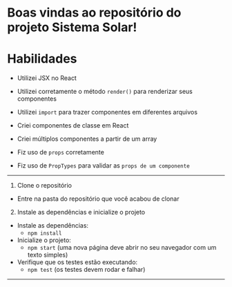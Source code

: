 # Boas vindas ao repositório do projeto Sistema Solar!

# Habilidades

  * Utilizei JSX no React

  * Utilizei corretamente o método `render()` para renderizar seus componentes

  * Utilizei `import` para trazer componentes em diferentes arquivos

  * Criei componentes de classe em React

  * Criei múltiplos componentes a partir de um array

  * Fiz uso de `props` corretamente

  * Fiz uso de `PropTypes` para validar as `props de um componente`

---

1. Clone o repositório
  * Entre na pasta do repositório que você acabou de clonar

2. Instale as dependências e inicialize o projeto
  * Instale as dependências:
    * `npm install`
  * Inicialize o projeto:
    * `npm start` (uma nova página deve abrir no seu navegador com um texto simples)
  * Verifique que os testes estão executando:
    * `npm test` (os testes devem rodar e falhar)
---
